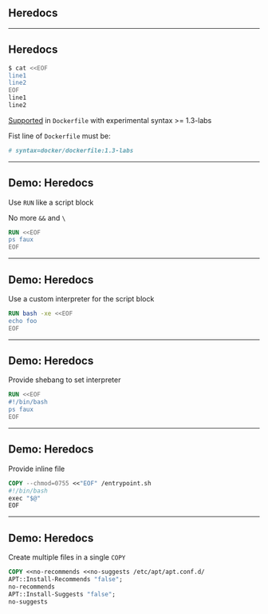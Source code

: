 <!-- .slide: id="heredocs" class="center" style="text-align: center; vertical-align: middle" -->

## Heredocs

---

## Heredocs

```bash
$ cat <<EOF
line1
line2
EOF
line1
line2
```

[Supported](https://github.com/moby/buildkit/blob/master/frontend/dockerfile/docs/syntax.md#here-documents) in `Dockerfile` with experimental syntax >= 1.3-labs

Fist line of `Dockerfile` must be:

```Dockerfile
# syntax=docker/dockerfile:1.3-labs
```

---

## Demo: Heredocs <!-- directory -->

Use `RUN` like a script block

No more `&&` and `\`

```Dockerfile
RUN <<EOF
ps faux
EOF
```

<!-- include: heredocs-0.command -->

---

## Demo: Heredocs <!-- directory -->

Use a custom interpreter for the script block

```Dockerfile
RUN bash -xe <<EOF
echo foo
EOF
```

<!-- include: heredocs-1.command -->

---

## Demo: Heredocs <!-- directory -->

Provide shebang to set interpreter

```Dockerfile
RUN <<EOF
#!/bin/bash
ps faux
EOF
```

<!-- include: heredocs-2.command -->

---

## Demo: Heredocs <!-- directory -->

Provide inline file

```Dockerfile
COPY --chmod=0755 <<"EOF" /entrypoint.sh
#!/bin/bash
exec "$@"
EOF
```

<!-- include: heredocs-3.command -->

---

## Demo: Heredocs <!-- directory -->

Create multiple files in a single `COPY`

```Dockerfile
COPY <<no-recommends <<no-suggests /etc/apt/apt.conf.d/
APT::Install-Recommends "false";
no-recommends
APT::Install-Suggests "false";
no-suggests
```

<!-- include: heredocs-4.command -->
